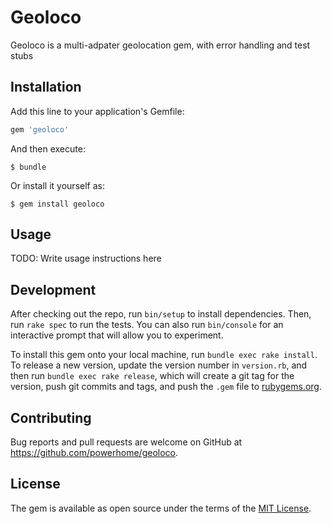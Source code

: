 # Geoloco

Geoloco is a multi-adpater geolocation gem, with error handling and test stubs

## Installation

Add this line to your application's Gemfile:

```ruby
gem 'geoloco'
```

And then execute:

    $ bundle

Or install it yourself as:

    $ gem install geoloco

## Usage

TODO: Write usage instructions here

## Development

After checking out the repo, run `bin/setup` to install dependencies. Then, run `rake spec` to run the tests. You can also run `bin/console` for an interactive prompt that will allow you to experiment.

To install this gem onto your local machine, run `bundle exec rake install`. To release a new version, update the version number in `version.rb`, and then run `bundle exec rake release`, which will create a git tag for the version, push git commits and tags, and push the `.gem` file to [rubygems.org](https://rubygems.org).

## Contributing

Bug reports and pull requests are welcome on GitHub at https://github.com/powerhome/geoloco.

## License

The gem is available as open source under the terms of the [MIT License](https://opensource.org/licenses/MIT).
